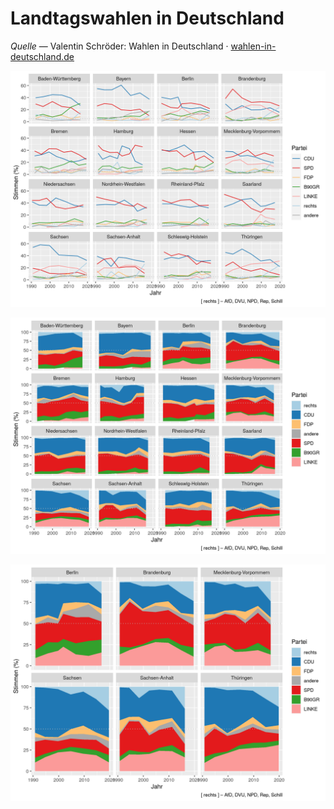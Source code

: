 # Landtagswahlen in Deutschland

_Quelle_ — Valentin Schröder: Wahlen in Deutschland · [wahlen-in-deutschland.de](https://www.wahlen-in-deutschland.de/)

![line-plot](wid-ergebnisse-a.png)

![area-plot](wid-ergebnisse-b.png)

![area-east](wid-ergebnisse-c.png)
